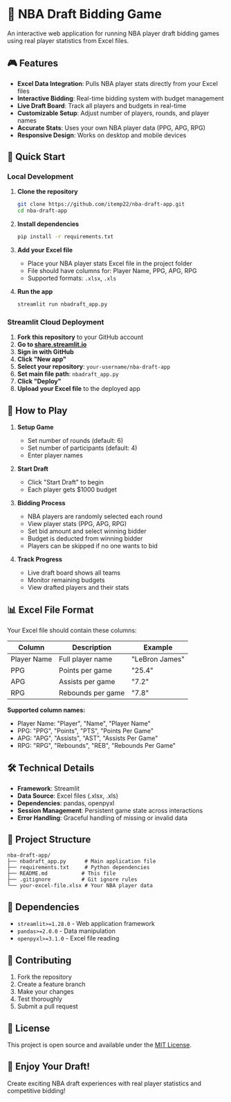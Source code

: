 # 🏀 NBA Draft Bidding Game

An interactive web application for running NBA player draft bidding games using real player statistics from Excel files.

## 🎮 Features

- **Excel Data Integration**: Pulls NBA player stats directly from your Excel files
- **Interactive Bidding**: Real-time bidding system with budget management
- **Live Draft Board**: Track all players and budgets in real-time
- **Customizable Setup**: Adjust number of players, rounds, and player names
- **Accurate Stats**: Uses your own NBA player data (PPG, APG, RPG)
- **Responsive Design**: Works on desktop and mobile devices

## 🚀 Quick Start

### Local Development

1. **Clone the repository**
   ```bash
   git clone https://github.com/itemp22/nba-draft-app.git
   cd nba-draft-app
   ```

2. **Install dependencies**
   ```bash
   pip install -r requirements.txt
   ```

3. **Add your Excel file**
   - Place your NBA player stats Excel file in the project folder
   - File should have columns for: Player Name, PPG, APG, RPG
   - Supported formats: `.xlsx`, `.xls`

4. **Run the app**
   ```bash
   streamlit run nbadraft_app.py
   ```

### Streamlit Cloud Deployment

1. **Fork this repository** to your GitHub account
2. **Go to [share.streamlit.io](https://share.streamlit.io)**
3. **Sign in with GitHub**
4. **Click "New app"**
5. **Select your repository**: `your-username/nba-draft-app`
6. **Set main file path**: `nbadraft_app.py`
7. **Click "Deploy"**
8. **Upload your Excel file** to the deployed app

## 🎯 How to Play

1. **Setup Game**
   - Set number of rounds (default: 6)
   - Set number of participants (default: 4)
   - Enter player names

2. **Start Draft**
   - Click "Start Draft" to begin
   - Each player gets $1000 budget

3. **Bidding Process**
   - NBA players are randomly selected each round
   - View player stats (PPG, APG, RPG)
   - Set bid amount and select winning bidder
   - Budget is deducted from winning bidder
   - Players can be skipped if no one wants to bid

4. **Track Progress**
   - Live draft board shows all teams
   - Monitor remaining budgets
   - View drafted players and their stats

## 📊 Excel File Format

Your Excel file should contain these columns:

| Column | Description | Example |
|--------|-------------|---------|
| Player Name | Full player name | "LeBron James" |
| PPG | Points per game | "25.4" |
| APG | Assists per game | "7.2" |
| RPG | Rebounds per game | "7.8" |

**Supported column names:**
- Player Name: "Player", "Name", "Player Name"
- PPG: "PPG", "Points", "PTS", "Points Per Game"
- APG: "APG", "Assists", "AST", "Assists Per Game"
- RPG: "RPG", "Rebounds", "REB", "Rebounds Per Game"

## 🛠️ Technical Details

- **Framework**: Streamlit
- **Data Source**: Excel files (.xlsx, .xls)
- **Dependencies**: pandas, openpyxl
- **Session Management**: Persistent game state across interactions
- **Error Handling**: Graceful handling of missing or invalid data

## 📁 Project Structure

```
nba-draft-app/
├── nbadraft_app.py      # Main application file
├── requirements.txt     # Python dependencies
├── README.md           # This file
├── .gitignore          # Git ignore rules
└── your-excel-file.xlsx # Your NBA player data
```

## 🔧 Dependencies

- `streamlit>=1.28.0` - Web application framework
- `pandas>=2.0.0` - Data manipulation
- `openpyxl>=3.1.0` - Excel file reading

## 🤝 Contributing

1. Fork the repository
2. Create a feature branch
3. Make your changes
4. Test thoroughly
5. Submit a pull request

## 📄 License

This project is open source and available under the [MIT License](LICENSE).

## 🏀 Enjoy Your Draft!

Create exciting NBA draft experiences with real player statistics and competitive bidding!
